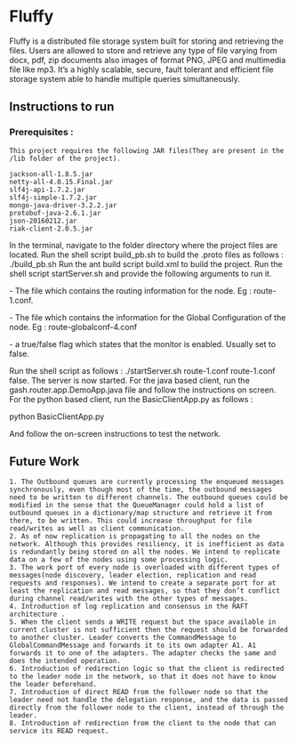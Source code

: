 # Fluffy

Fluffy is a distributed file storage system built for storing and retrieving the files. Users are allowed to store and retrieve any type of file varying from docx, pdf, zip documents also images of format PNG, JPEG and multimedia file like mp3. It’s a highly scalable, secure, fault tolerant and efficient file storage system able to handle multiple queries simultaneously.

## Instructions to run

### Prerequisites : 
    This project requires the following JAR files(They are present in the /lib folder of the project).
    
    jackson-all-1.8.5.jar
    netty-all-4.0.15.Final.jar
    slf4j-api-1.7.2.jar
    slf4j-simple-1.7.2.jar
    mongo-java-driver-3.2.2.jar
    protobuf-java-2.6.1.jar
    json-20160212.jar
    riak-client-2.0.5.jar

In the terminal, navigate to the folder directory where the project files are located.
Run the shell script build_pb.sh to build the .proto files as follows : ./build_pb.sh
Run the ant build script build.xml to build the project. 
Run the shell script startServer.sh and provide the following arguments to run it. 
<routing-conf-filename> <global-routing-conf-filename> <isMonitorEnabled>

<routing-conf-filename> - The file which contains the routing information for the node. 
Eg : route-1.conf.

<global-routing-conf-filename> -  The file which contains the information for the Global Configuration of the node.
Eg : route-globalconf-4.conf

<isMonitorEnabled> - a true/false flag which states that the monitor is enabled. Usually set to false.

Run the shell script as follows  :
./startServer.sh  route-1.conf route-1.conf false.
The server is now started.
For the java based client, run the gash.router.app.DemoApp.java file and follow the instructions on screen.
For the python based client, run the BasicClientApp.py as follows : 

python BasicClientApp.py

And follow the on-screen instructions to test the network.

## Future Work

    1. The Outbound queues are currently processing the enqueued messages synchronously, even though most of the time, the outbound messages need to be written to different channels. The outbound queues could be modified in the sense that the QueueManager could hold a list of outbound queues in a dictionary/map structure and retrieve it from there, to be written. This could increase throughput for file read/writes as well as client communication. 
    2. As of now replication is propagating to all the nodes on the network. Although this provides resiliency, it is inefficient as data is redundantly being stored on all the nodes. We intend to replicate data on a few of the nodes using some processing logic.
    3. The work port of every node is overloaded with different types of messages(node discovery, leader election, replication and read requests and responses). We intend to create a separate port for at least the replication and read messages, so that they don’t conflict during channel read/writes with the other types of messages.
    4. Introduction of log replication and consensus in the RAFT architecture .
    5. When the client sends a WRITE request but the space available in current cluster is not sufficient then the request should be forwarded to another cluster. Leader converts the CommandMessage to GlobalCommandMessage and forwards it to its own adapter A1. A1 forwards it to one of the adapters. The adapter checks the same and does the intended operation.
    6. Introduction of redirection logic so that the client is redirected to the leader node in the network, so that it does not have to know the leader beforehand.
    7. Introduction of direct READ from the follower node so that the leader need not handle the delegation response, and the data is passed directly from the follower node to the client, instead of through the leader.
    8. Introduction of redirection from the client to the node that can service its READ request.

